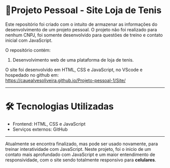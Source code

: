 # 📁Projeto Pessoal - Site Loja de Tenis

Este repositório foi criado com o intuito de armazenar as informações do desenvolvimento de um projeto pessoal. O projeto não foi realizado para nenhum CNPJ, foi somente
desenvolvido para questões de treino e contato inicial com JavaScript.

O repositório contém:

1. Desenvolvimento web de uma plataforma de loja de tenis.

O site foi desenvolvido em HTML, CSS e JavaScript, no VScode e hospedado no github em:                                                                                 
https://cauealvesoliveira.github.io/Projeto-pessoal-1/Site/

---

# 🛠️ Tecnologias Utilizadas
 * Frontend: HTML, CSS e JavaScript
 * Serviços externos: GitHub

---
Atualmente se encontra finalizado, mas pode ser usado novamente, para treinar interatividade com JavaScript. Neste projeto, foi o inicio de um contato mais aprofundado com JavaScript e um maior entendimento de responsividade, com o site sendo totalmente responsivo para **celulares**.


